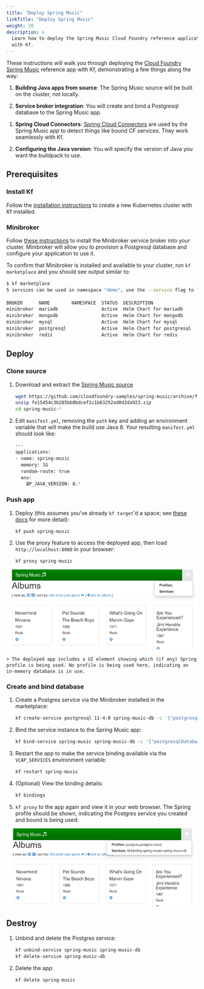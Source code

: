 ```yaml
---
title: "Deploy Spring Music"
linkTitle: "Deploy Spring Music"
weight: 20
description: >
  Learn how to deploy the Spring Music Cloud Foundry reference application
  with Kf.
---
```


[spring-music]: https://github.com/cloudfoundry-samples/spring-music
These instructions will walk you through deploying the [Cloud Foundry Spring Music][spring-music]
reference app with Kf, demonstrating a few things along the way:

1. **Building Java apps from source**: The Spring Music source will be built on
   the cluster, not locally.

1. **Service broker integration**: You will create and bind a Postgresql
   database to the Spring Music app.

[spring-cloud-connectors]: https://cloud.spring.io/spring-cloud-connectors/
1. **Spring Cloud Connectors**: [Spring Cloud Connectors][spring-cloud-connectors] are used by the Spring Music app to detect things like bound CF services. They work seamlessly with Kf.

1. **Configuring the Java version**: You will specify the version of Java you
   want the buildpack to use.

## Prerequisites

### Install Kf
[install-instructions]: ../install/
Follow the [installation instructions][install-instructions] to create a new
Kubernetes cluster with Kf installed.

### Minibroker
[minibroker]: ../minibroker/
Follow [these instructions][minibroker] to install the Minibroker service broker
into your cluster. Minibroker will allow you to provision a Postgresql database
and configure your application to use it.

To confirm that Minibroker is installed and available to your cluster, run `kf marketplace` and you should see output similar to:

```sh
$ kf marketplace
5 services can be used in namespace "demo", use the --service flag to list the plans for a service

BROKER      NAME        NAMESPACE  STATUS  DESCRIPTION
minibroker  mariadb                Active  Helm Chart for mariadb
minibroker  mongodb                Active  Helm Chart for mongodb
minibroker  mysql                  Active  Helm Chart for mysql
minibroker  postgresql             Active  Helm Chart for postgresql
minibroker  redis                  Active  Helm Chart for redis
```

## Deploy

### Clone source
[spring-music-source]: https://github.com/cloudfoundry-samples/spring-music/archive/fe15454c3b285bb8bdcef1c1b63252ad0d2da923.zip
1. Download and extract the [Spring Music source][spring-music-source]

    ```sh
    wget https://github.com/cloudfoundry-samples/spring-music/archive/fe15454c3b285bb8bdcef1c1b63252ad0d2da923.zip
    unzip fe15454c3b285bb8bdcef1c1b63252ad0d2da923.zip
    cd spring-music-*
    ```

1. Edit `manifest.yml`, removing the `path` key and adding an environment
   variable that will make the build use Java 8. Your resulting `manifest.yml`
   should look like:

    ```sh
    ---
    applications:
    - name: spring-music
      memory: 1G
      random-route: true
      env:
        BP_JAVA_VERSION: 8.*
    ```

### Push app

[create-space]: /docs/install.md#create-and-target-a-space
1. Deploy (this assumes you've already `kf target`'d a space; see [these
   docs][create-space] for more detail):

    ```sh
    kf push spring-music
    ```

1. Use the proxy feature to access the deployed app, then load `http://localhost:8080` in your browser:

    ```sh
    kf proxy spring-music
    ```

[ss1]: sm1.png
    ![Screenshot 1][ss1]

    > The deployed app includes a UI element showing which (if any) Spring profile is being used. No profile is being used here, indicating an in-memory database is in use.

### Create and bind database

1. Create a Postgres service via the Minibroker installed in the marketplace:

    ```sh
    kf create-service postgresql 11-4-0 spring-music-db -c '{"postgresqlDatabase":"smdb", "postgresDatabase":"smdb"}'
    ```

1. Bind the service instance to the Spring Music app:

    ```sh
    kf bind-service spring-music spring-music-db -c '{"postgresqlDatabase":"smdb", "postgresDatabase":"smdb"}'
    ```

1. Restart the app to make the service binding available via the `VCAP_SERVICES`
   environment variable:

    ```sh
    kf restart spring-music
    ```

1. (Optional) View the binding details:

    ```sh
    kf bindings
    ```

1. `kf proxy` to the app again and view it in your web browser. The Spring profile should be shown, indicating the Postgres service you created and bound is being used:

[ss2]: sm2.png
    ![Screenshot 2][ss2]

## Destroy

1. Unbind and delete the Postgres service:

    ```sh
    kf unbind-service spring-music spring-music-db
    kf delete-service spring-music-db
    ```

1. Delete the app:

    ```sh
    kf delete spring-music
    ```
